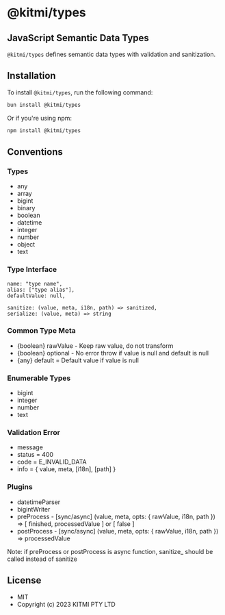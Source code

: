 # @kitmi/types

## JavaScript Semantic Data Types

`@kitmi/types` defines semantic data types with validation and sanitization.

## Installation

To install `@kitmi/types`, run the following command:

```bash
bun install @kitmi/types
```

Or if you're using npm:

```bash
npm install @kitmi/types
```

## Conventions

### Types

- any
- array
- bigint
- binary
- boolean
- datetime
- integer
- number
- object
- text

### Type Interface

```
name: "type name",
alias: ["type alias"],
defaultValue: null,

sanitize: (value, meta, i18n, path) => sanitized,
serialize: (value, meta) => string
```

### Common Type Meta

-   {boolean} rawValue - Keep raw value, do not transform
-   {boolean} optional - No error throw if value is null and default is null
-   {any} default = Default value if value is null

### Enumerable Types

-   bigint
-   integer
-   number
-   text

### Validation Error

-   message
-   status = 400
-   code = E_INVALID_DATA
-   info = { value, meta, [i18n], [path] }

### Plugins

-   datetimeParser
-   bigintWriter
-   preProcess - [sync/async] (value, meta, opts: { rawValue, i18n, path }) => [ finished, processedValue ] or [ false ]
-   postProcess - [sync/async] (value, meta, opts: { rawValue, i18n, path }) => processedValue

Note: if preProcess or postProcess is async function, sanitize_ should be called instead of sanitize

## License
- MIT
- Copyright (c) 2023 KITMI PTY LTD